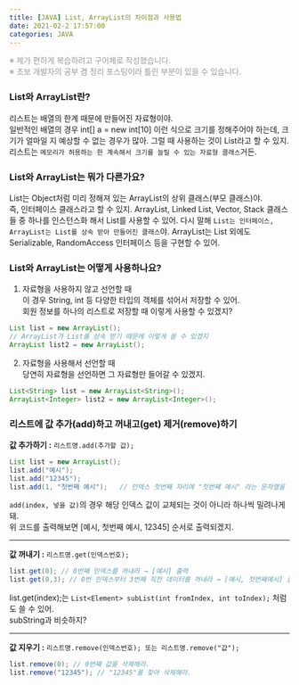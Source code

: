 ```yaml
---
title: [JAVA] List, ArrayList의 차이점과 사용법    
date: 2021-02-2 17:57:00
categories: JAVA
---
```


<p style="color:#999;">※ 제가 편하게 복습하려고 구어체로 작성했습니다.<br />
※ 초보 개발자의 공부 겸 정리 포스팅이라 틀린 부분이 있을 수 있습니다. </p>

### List와 ArrayList란?

리스트는 배열의 한계 때문에 만들어진 자료형이야.  
일반적인 배열의 경우 int[] a = new int[10] 이런 식으로 크기를 정해주어야 하는데, 크기가 얼마일 지 예상할 수 없는 경우가 많아. 그럴 때 사용하는 것이 List라고 할 수 있지. 리스트는 `메모리가 허용하는 한 계속해서 크기를 늘릴 수 있는 자료형 클래스`거든. 

### List와 ArrayList는 뭐가 다른가요?

List는 Object처럼 미리 정해져 있는 ArrayList의 상위 클래스(부모 클래스)야.  
즉, 인터페이스 클래스라고 할 수 있지.
ArrayList, Linked List, Vector, Stack 클래스들 중 하나를 인스턴스화 해서 List를 사용할 수 있어. 다시 말해 `List는 인터페이스, ArrayList는 List를 상속 받아 만들어진 클래스`야.  ArrayList는 List 외에도 Serializable, RandomAccess 인터페이스 등을 구현할 수 있어.

### List와 ArrayList는 어떻게 사용하나요?

1. 자료형을 사용하지 않고 선언할 때  
이 경우 String, int 등 다양한 타입의 객체를 섞어서 저장할 수 있어.   
회원 정보를 하나의 리스트로 저장할 때 이렇게 사용할 수 있겠지?   
```java
List list = new ArrayList(); 
// ArrayList가 List를 상속 받기 때문에 이렇게 쓸 수 있겠지
ArrayList list2 = new ArrayList(); 
```
2. 자료형을 사용해서 선언할 때  
당연히 자료형을 선언하면 그 자료형만 들어갈 수 있겠지.
```java  
List<String> list = new ArrayList<String>();  
ArrayList<Integer> list2 = new ArrayList<Integer>();
```

### 리스트에 값 추가(add)하고 꺼내고(get) 제거(remove)하기

**값 추가하기 :** `리스트명.add(추가할 값);` 
```java
List list = new ArrayList(); 
list.add("예시");
list.add("12345");
list.add(1, "첫번째 예시");   // 인덱스 첫번째 자리에 "첫번째 예시" 라는 문자열을 넣음.
```
`add(index, 넣을 값)`의 경우 해당 인덱스 값이 교체되는 것이 아니라 하나씩 밀려나게 돼.  
위 코드를 출력해보면 [예시, 첫번째 예시, 12345] 순서로 출력되겠지. 

---

**값 꺼내기 :** `리스트명.get(인덱스번호);` 
```java
list.get(0); // 0번째 인덱스를 꺼내라 → [예시] 출력
list.get(0,3); // 0번 인덱스부터 3번째 직전 데이터를 꺼내라 → [예시, 첫번째예시] 출력 
```
list.get(index);는 `List<Element> subList(int fromIndex, int toIndex);` 처럼도 쓸 수 있어.  
subString과 비슷하지?

---

**값 지우기 :** `리스트명.remove(인덱스번호); 또는 리스트명.remove("값");` 
```java
list.remove(0); // 0번째 값을 삭제해라. 
list.remove("12345"); // "12345"를 찾아 삭제해라.
```